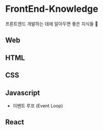 # FrontEnd-Knowledge
프론트엔드 개발하는 데에 알아두면 좋은 지식들 🤔

## Web

## HTML

## CSS

## Javascript

* 이벤트 루프 (Event Loop)

## React

